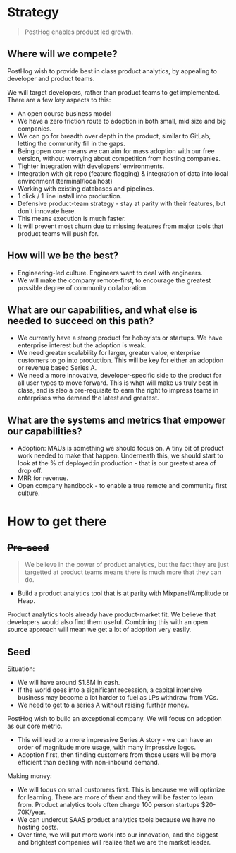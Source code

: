 # Strategy

> PostHog enables product led growth.

## Where will we compete?

PostHog wish to provide best in class product analytics, by appealing to developer and product teams.

We will target developers, rather than product teams to get implemented. There are a few key aspects to this:

* An open course business model
 * We have a zero friction route to adoption in both small, mid size and big companies.
 * We can go for breadth over depth in the product, similar to GitLab, letting the community fill in the gaps.
 * Being open core means we can aim for mass adoption with our free version, without worrying about competition from hosting companies.
* Tighter integration with developers' environments.
 * Integration with git repo (feature flagging) & integration of data into local environment (terminal/localhost)
 * Working with existing databases and pipelines.
 * 1 click / 1 line install into production.
* Defensive product-team strategy - stay at parity with their features, but don't innovate here.
 * This means execution is much faster.
 * It will prevent most churn due to missing features from major tools that product teams will push for.

## How will we be the best?

* Engineering-led culture. Engineers want to deal with engineers.
* We will make the company remote-first, to encourage the greatest possible degree of community collaboration.

## What are our capabilities, and what else is needed to succeed on this path?

* We currently have a strong product for hobbyists or startups. We have enterprise interest but the adoption is weak.
* We need greater scalability for larger, greater value, enterprise customers to go into production. This will be key for either an adoption or revenue based Series A.
* We need a more innovative, developer-specific side to the product for all user types to move forward. This is what will make us truly best in class, and is also a pre-requisite to earn the right to impress teams in enterprises who demand the latest and greatest.

## What are the systems and metrics that empower our capabilities?

* Adoption: MAUs is something we should focus on. A tiny bit of product work needed to make that happen. Underneath this, we should start to look at the % of deployed:in production - that is our greatest area of drop off.
* MRR for revenue.
* Open company handbook - to enable a true remote and community first culture.

# How to get there

## <strike>Pre-seed</strike>

> We believe in the power of product analytics, but the fact they are just targetted at product teams means there is much more that they can do.

* Build a product analytics tool that is at parity with Mixpanel/Amplitude or Heap.

Product analytics tools already have product-market fit. We believe that developers would also find them useful. Combining this with an open source approach will mean we get a lot of adoption very easily.

## Seed

Situation:

* We will have around $1.8M in cash.
* If the world goes into a significant recession, a capital intensive business may become a lot harder to fuel as LPs withdraw from VCs.
* We need to get to a series A without raising further money.

PostHog wish to build an exceptional company. We will focus on adoption as our core metric.

* This will lead to a more impressive Series A story - we can have an order of magnitude more usage, with many impressive logos.
* Adoption first, then finding customers from those users will be more efficient than dealing with non-inbound demand. 

Making money:

* We will focus on small customers first. This is because we will optimize for learning. There are more of them and they will be faster to learn from. Product analytics tools often charge 100 person startups $20-70K/year.
* We can undercut SAAS product analytics tools because we have no hosting costs.
* Over time, we will put more work into our innovation, and the biggest and brightest companies will realize that we are the market leader.